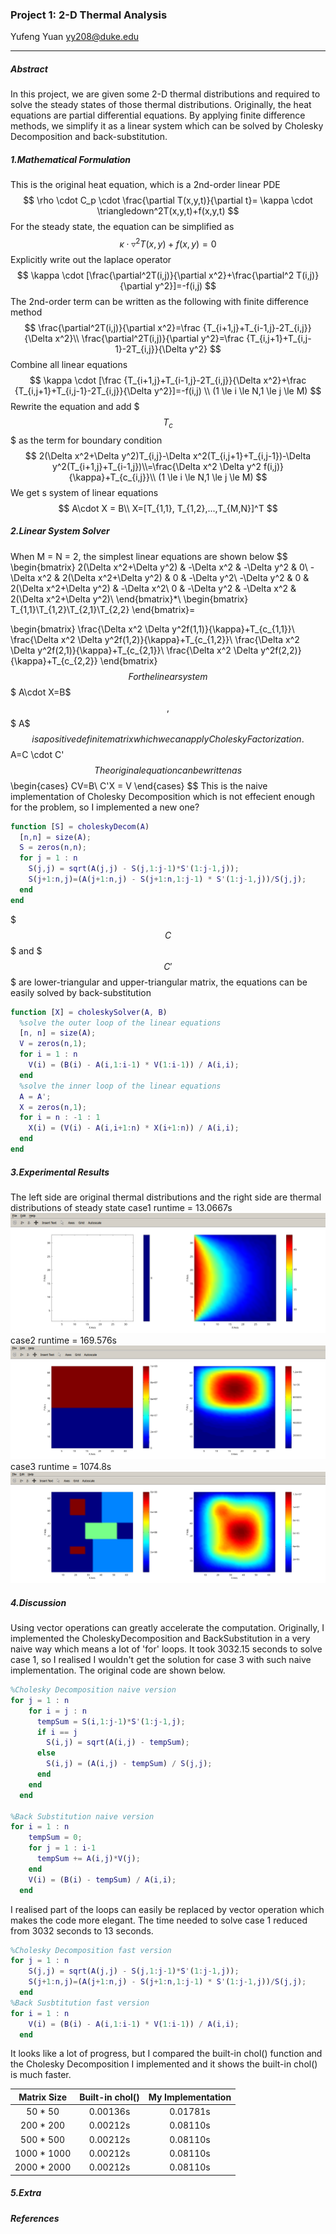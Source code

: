 ### Project 1: 2-D Thermal Analysis
Yufeng Yuan
yy208@duke.edu

- - -

##### Abstract
In this project, we are given some 2-D thermal distributions and required to solve the steady states of those thermal distributions. Originally, the heat equations are partial differential equations. By applying finite difference methods, we simplify it as a linear system which can be solved by Cholesky Decomposition and back-substitution.
##### 1.Mathematical Formulation
This is the original heat equation, which is a 2nd-order linear PDE
$$
\rho \cdot C_p \cdot \frac{\partial T(x,y,t)}{\partial t}=
\kappa \cdot \triangledown^2T(x,y,t)+f(x,y,t)
$$
For the steady state, the equation can be simplified as
$$
\kappa \cdot \triangledown^2T(x,y)+f(x,y)=0
$$
Explicitly write out the laplace operator
$$
\kappa \cdot [\frac{\partial^2T(i,j)}{\partial x^2}+\frac{\partial^2 T(i,j)}{\partial y^2}]=-f(i,j)
$$
The 2nd-order term can be written as the following with finite difference method
$$
\frac{\partial^2T(i,j)}{\partial x^2}=\frac {T_{i+1,j}+T_{i-1,j}-2T_{i,j}}{\Delta x^2}\\
\frac{\partial^2T(i,j)}{\partial y^2}=\frac {T_{i,j+1}+T_{i,j-1}-2T_{i,j}}{\Delta y^2}
$$
Combine all linear equations
$$
\kappa \cdot [\frac {T_{i+1,j}+T_{i-1,j}-2T_{i,j}}{\Delta x^2}+\frac {T_{i,j+1}+T_{i,j-1}-2T_{i,j}}{\Delta y^2}]=-f(i,j)
\\
(1 \le i \le N,1 \le j \le M)
$$
Rewrite the equation and add $$$ T_c$$$ as the term for boundary condition
$$
2(\Delta x^2+\Delta y^2)T_{i,j}-\Delta x^2(T_{i,j+1}+T_{i,j-1})-\Delta y^2(T_{i+1,j}+T_{i-1,j})\\=\frac{\Delta x^2 \Delta y^2 f(i,j)}{\kappa}+T_{c_{i,j}}\\
(1 \le i \le N,1 \le j \le M)
$$
We get s system of linear equations
$$
A\cdot X = B\\
X=[T_{1,1}, T_{1,2},...,T_{M,N}]^T
$$
##### 2.Linear System Solver
When M = N = 2, the simplest linear equations are shown below
$$
\begin{bmatrix}
 2(\Delta x^2+\Delta y^2) & -\Delta x^2 & -\Delta y^2 & 0\\
-\Delta x^2 & 2(\Delta x^2+\Delta y^2) & 0 & -\Delta y^2\\
-\Delta y^2 & 0 & 2(\Delta x^2+\Delta y^2) & -\Delta x^2\\
0 & -\Delta y^2 & -\Delta x^2 & 2(\Delta x^2+\Delta y^2)\\
\end{bmatrix}*\\
\begin{bmatrix}
T_{1,1}\\T_{1,2}\\T_{2,1}\\T_{2,2}
\end{bmatrix}=

\begin{bmatrix}
\frac{\Delta x^2 \Delta y^2f(1,1)}{\kappa}+T_{c_{1,1}}\\
\frac{\Delta x^2 \Delta y^2f(1,2)}{\kappa}+T_{c_{1,2}}\\
\frac{\Delta x^2 \Delta y^2f(2,1)}{\kappa}+T_{c_{2,1}}\\
\frac{\Delta x^2 \Delta y^2f(2,2)}{\kappa}+T_{c_{2,2}}
\end{bmatrix}
$$
For the linear system$$$ A\cdot X=B$$$, $$$ A$$$ is a positive definite matrix which we can apply Cholesky Factorization.
$$
A=C \cdot C'
$$
The original equation can be written as
$$
\begin{cases}
CV=B\\
C'X = V
\end{cases}
$$
This is the naive implementation of Cholesky Decomposition which is not effecient enough for the problem, so I implemented a new one?
```matlab
function [S] = choleskyDecom(A)
  [n,n] = size(A);
  S = zeros(n,n);
  for j = 1 : n
    S(j,j) = sqrt(A(j,j) - S(j,1:j-1)*S'(1:j-1,j));
    S(j+1:n,j)=(A(j+1:n,j) - S(j+1:n,1:j-1) * S'(1:j-1,j))/S(j,j);
  end
end
```
$$$ C $$$ and $$$C'$$$ are lower-triangular and upper-triangular matrix, the equations can be easily solved by back-substitution
```matlab
function [X] = choleskySolver(A, B)
  %solve the outer loop of the linear equations
  [n, n] = size(A);
  V = zeros(n,1);
  for i = 1 : n
    V(i) = (B(i) - A(i,1:i-1) * V(1:i-1)) / A(i,i);
  end
  %solve the inner loop of the linear equations
  A = A';
  X = zeros(n,1);
  for i = n : -1 : 1
    X(i) = (V(i) - A(i,i+1:n) * X(i+1:n)) / A(i,i);
  end
end
```
##### 3.Experimental Results
The left side are original thermal distributions and the right side are thermal distributions of steady state
case1 runtime = 13.0667s
![](./case1.png)
case2 runtime = 169.576s
![](./case2.png)
case3 runtime = 1074.8s
![](./case3.png)
##### 4.Discussion
Using vector operations can greatly accelerate the computation. Originally, I implemented the CholeskyDecomposition and BackSubstitution in a very naive way which means a lot of 'for' loops. It took 3032.15 seconds to solve case 1, so I realised I wouldn't get the solution for case 3 with such naive implementation. The original code are shown below.
```matlab
%Cholesky Decomposition naive version
for j = 1 : n
    for i = j : n
      tempSum = S(i,1:j-1)*S'(1:j-1,j);
      if i == j
        S(i,j) = sqrt(A(i,j) - tempSum);
      else
        S(i,j) = (A(i,j) - tempSum) / S(j,j);
      end
    end
  end

%Back Substitution naive version
for i = 1 : n
    tempSum = 0;
    for j = 1 : i-1
      tempSum += A(i,j)*V(j);
    end
    V(i) = (B(i) - tempSum) / A(i,i);
  end
```
I realised part of the loops can easily be replaced by vector operation which makes the code more elegant. The time needed to solve case 1 reduced from 3032 seconds to 13 seconds.
```matlab
%Cholesky Decomposition fast version
for j = 1 : n
    S(j,j) = sqrt(A(j,j) - S(j,1:j-1)*S'(1:j-1,j));
    S(j+1:n,j)=(A(j+1:n,j) - S(j+1:n,1:j-1) * S'(1:j-1,j))/S(j,j);
  end
%Back Susbtitution fast version
for i = 1 : n
    V(i) = (B(i) - A(i,1:i-1) * V(1:i-1)) / A(i,i);
  end
```
It looks like a lot of progress, but I compared the built-in chol() function and the Cholesky Decomposition I implemented and it shows the built-in chol() is much faster.

|Matrix Size |Built-in chol() |My Implementation|
|:----------:|:--------------:|:------------------:|
| 50 * 50    | 0.00136s 		  | 0.01781s |
| 200 * 200   | 0.00212s 		  | 0.08110s  |
| 500 * 500   | 0.00212s 		  | 0.08110s  |
| 1000 * 1000 | 0.00212s 		  | 0.08110s  |
| 2000 * 2000 | 0.00212s 		  | 0.08110s  |



##### 5.Extra
##### References